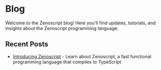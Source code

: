 # Blog

Welcome to the Zenoscript blog! Here you'll find updates, tutorials, and insights about the Zenoscript programming language.

## Recent Posts

- [Introducing Zenoscript](/blog/introducing-zenoscript) - Learn about Zenoscript, a fast functional programming language that compiles to TypeScript